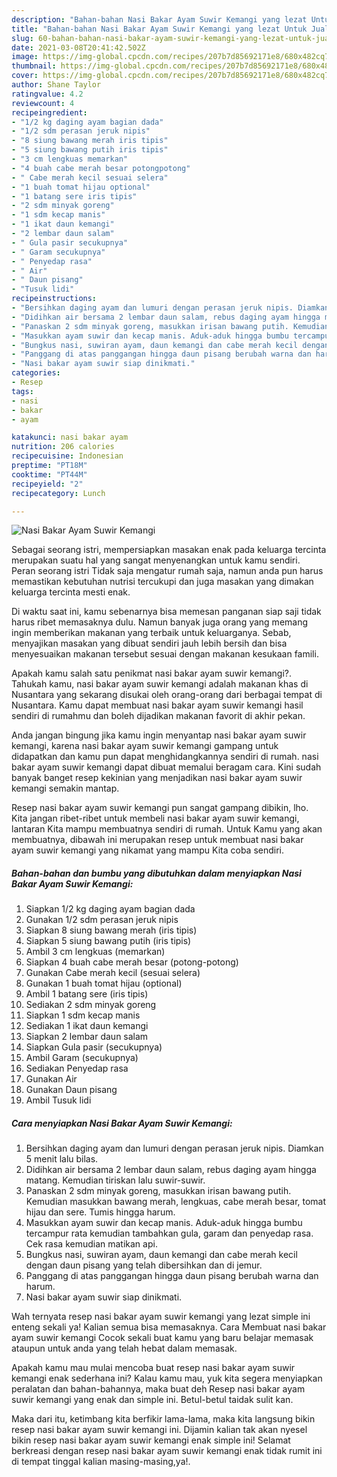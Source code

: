 ```yaml
---
description: "Bahan-bahan Nasi Bakar Ayam Suwir Kemangi yang lezat Untuk Jualan"
title: "Bahan-bahan Nasi Bakar Ayam Suwir Kemangi yang lezat Untuk Jualan"
slug: 60-bahan-bahan-nasi-bakar-ayam-suwir-kemangi-yang-lezat-untuk-jualan
date: 2021-03-08T20:41:42.502Z
image: https://img-global.cpcdn.com/recipes/207b7d85692171e8/680x482cq70/nasi-bakar-ayam-suwir-kemangi-foto-resep-utama.jpg
thumbnail: https://img-global.cpcdn.com/recipes/207b7d85692171e8/680x482cq70/nasi-bakar-ayam-suwir-kemangi-foto-resep-utama.jpg
cover: https://img-global.cpcdn.com/recipes/207b7d85692171e8/680x482cq70/nasi-bakar-ayam-suwir-kemangi-foto-resep-utama.jpg
author: Shane Taylor
ratingvalue: 4.2
reviewcount: 4
recipeingredient:
- "1/2 kg daging ayam bagian dada"
- "1/2 sdm perasan jeruk nipis"
- "8 siung bawang merah iris tipis"
- "5 siung bawang putih iris tipis"
- "3 cm lengkuas memarkan"
- "4 buah cabe merah besar potongpotong"
- " Cabe merah kecil sesuai selera"
- "1 buah tomat hijau optional"
- "1 batang sere iris tipis"
- "2 sdm minyak goreng"
- "1 sdm kecap manis"
- "1 ikat daun kemangi"
- "2 lembar daun salam"
- " Gula pasir secukupnya"
- " Garam secukupnya"
- " Penyedap rasa"
- " Air"
- " Daun pisang"
- "Tusuk lidi"
recipeinstructions:
- "Bersihkan daging ayam dan lumuri dengan perasan jeruk nipis. Diamkan 5 menit lalu bilas."
- "Didihkan air bersama 2 lembar daun salam, rebus daging ayam hingga matang. Kemudian tiriskan lalu suwir-suwir."
- "Panaskan 2 sdm minyak goreng, masukkan irisan bawang putih. Kemudian masukkan bawang merah, lengkuas, cabe merah besar, tomat hijau dan sere. Tumis hingga harum."
- "Masukkan ayam suwir dan kecap manis. Aduk-aduk hingga bumbu tercampur rata kemudian tambahkan gula, garam dan penyedap rasa. Cek rasa kemudian matikan api."
- "Bungkus nasi, suwiran ayam, daun kemangi dan cabe merah kecil dengan daun pisang yang telah dibersihkan dan di jemur."
- "Panggang di atas panggangan hingga daun pisang berubah warna dan harum."
- "Nasi bakar ayam suwir siap dinikmati."
categories:
- Resep
tags:
- nasi
- bakar
- ayam

katakunci: nasi bakar ayam 
nutrition: 206 calories
recipecuisine: Indonesian
preptime: "PT18M"
cooktime: "PT44M"
recipeyield: "2"
recipecategory: Lunch

---
```



![Nasi Bakar Ayam Suwir Kemangi](https://img-global.cpcdn.com/recipes/207b7d85692171e8/680x482cq70/nasi-bakar-ayam-suwir-kemangi-foto-resep-utama.jpg)

Sebagai seorang istri, mempersiapkan masakan enak pada keluarga tercinta merupakan suatu hal yang sangat menyenangkan untuk kamu sendiri. Peran seorang istri Tidak saja mengatur rumah saja, namun anda pun harus memastikan kebutuhan nutrisi tercukupi dan juga masakan yang dimakan keluarga tercinta mesti enak.

Di waktu  saat ini, kamu sebenarnya bisa memesan panganan siap saji tidak harus ribet memasaknya dulu. Namun banyak juga orang yang memang ingin memberikan makanan yang terbaik untuk keluarganya. Sebab, menyajikan masakan yang dibuat sendiri jauh lebih bersih dan bisa menyesuaikan makanan tersebut sesuai dengan makanan kesukaan famili. 



Apakah kamu salah satu penikmat nasi bakar ayam suwir kemangi?. Tahukah kamu, nasi bakar ayam suwir kemangi adalah makanan khas di Nusantara yang sekarang disukai oleh orang-orang dari berbagai tempat di Nusantara. Kamu dapat membuat nasi bakar ayam suwir kemangi hasil sendiri di rumahmu dan boleh dijadikan makanan favorit di akhir pekan.

Anda jangan bingung jika kamu ingin menyantap nasi bakar ayam suwir kemangi, karena nasi bakar ayam suwir kemangi gampang untuk didapatkan dan kamu pun dapat menghidangkannya sendiri di rumah. nasi bakar ayam suwir kemangi dapat dibuat memalui beragam cara. Kini sudah banyak banget resep kekinian yang menjadikan nasi bakar ayam suwir kemangi semakin mantap.

Resep nasi bakar ayam suwir kemangi pun sangat gampang dibikin, lho. Kita jangan ribet-ribet untuk membeli nasi bakar ayam suwir kemangi, lantaran Kita mampu membuatnya sendiri di rumah. Untuk Kamu yang akan membuatnya, dibawah ini merupakan resep untuk membuat nasi bakar ayam suwir kemangi yang nikamat yang mampu Kita coba sendiri.

<!--inarticleads1-->

##### Bahan-bahan dan bumbu yang dibutuhkan dalam menyiapkan Nasi Bakar Ayam Suwir Kemangi:

1. Siapkan 1/2 kg daging ayam bagian dada
1. Gunakan 1/2 sdm perasan jeruk nipis
1. Siapkan 8 siung bawang merah (iris tipis)
1. Siapkan 5 siung bawang putih (iris tipis)
1. Ambil 3 cm lengkuas (memarkan)
1. Siapkan 4 buah cabe merah besar (potong-potong)
1. Gunakan  Cabe merah kecil (sesuai selera)
1. Gunakan 1 buah tomat hijau (optional)
1. Ambil 1 batang sere (iris tipis)
1. Sediakan 2 sdm minyak goreng
1. Siapkan 1 sdm kecap manis
1. Sediakan 1 ikat daun kemangi
1. Siapkan 2 lembar daun salam
1. Siapkan  Gula pasir (secukupnya)
1. Ambil  Garam (secukupnya)
1. Sediakan  Penyedap rasa
1. Gunakan  Air
1. Gunakan  Daun pisang
1. Ambil Tusuk lidi




<!--inarticleads2-->

##### Cara menyiapkan Nasi Bakar Ayam Suwir Kemangi:

1. Bersihkan daging ayam dan lumuri dengan perasan jeruk nipis. Diamkan 5 menit lalu bilas.
1. Didihkan air bersama 2 lembar daun salam, rebus daging ayam hingga matang. Kemudian tiriskan lalu suwir-suwir.
1. Panaskan 2 sdm minyak goreng, masukkan irisan bawang putih. Kemudian masukkan bawang merah, lengkuas, cabe merah besar, tomat hijau dan sere. Tumis hingga harum.
1. Masukkan ayam suwir dan kecap manis. Aduk-aduk hingga bumbu tercampur rata kemudian tambahkan gula, garam dan penyedap rasa. Cek rasa kemudian matikan api.
1. Bungkus nasi, suwiran ayam, daun kemangi dan cabe merah kecil dengan daun pisang yang telah dibersihkan dan di jemur.
1. Panggang di atas panggangan hingga daun pisang berubah warna dan harum.
1. Nasi bakar ayam suwir siap dinikmati.




Wah ternyata resep nasi bakar ayam suwir kemangi yang lezat simple ini enteng sekali ya! Kalian semua bisa memasaknya. Cara Membuat nasi bakar ayam suwir kemangi Cocok sekali buat kamu yang baru belajar memasak ataupun untuk anda yang telah hebat dalam memasak.

Apakah kamu mau mulai mencoba buat resep nasi bakar ayam suwir kemangi enak sederhana ini? Kalau kamu mau, yuk kita segera menyiapkan peralatan dan bahan-bahannya, maka buat deh Resep nasi bakar ayam suwir kemangi yang enak dan simple ini. Betul-betul taidak sulit kan. 

Maka dari itu, ketimbang kita berfikir lama-lama, maka kita langsung bikin resep nasi bakar ayam suwir kemangi ini. Dijamin kalian tak akan nyesel bikin resep nasi bakar ayam suwir kemangi enak simple ini! Selamat berkreasi dengan resep nasi bakar ayam suwir kemangi enak tidak rumit ini di tempat tinggal kalian masing-masing,ya!.

